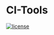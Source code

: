 # CI-Tools

[![license](https://img.shields.io/github/license/h-s-c/ci-tools.svg)](http://unlicense.org/)